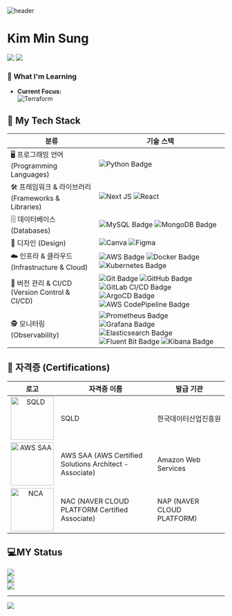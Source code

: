 ![header](https://capsule-render.vercel.app/api?type=waving&color=timeAuto&height=300&section=header&text=minsung219)

<h1>Kim Min Sung</h1>

<a href="https://anytime1.tistory.com/" target="_blank"><img src="https://img.shields.io/badge/Tistory-000000?style=flat-square&logo=tistory&logoColor=FFFFFF"/></a>
<img src="https://img.shields.io/badge/same0219@naver.com-03C75A?style=flat-square&logo=Naver&logoColor=FFFFFF"/>

### 🌱 **What I'm Learning**
- **Current Focus:**  
  ![Terraform](https://img.shields.io/badge/-Terraform-844FBA?logo=terraform&logoColor=white&style=flat)
  
  
<h2>💪 My Tech Stack</h2>

| **분류** | **기술 스택** |
| --- | --- |
| 🖥️ 프로그래밍 언어 (Programming Languages) | ![Python Badge](https://img.shields.io/badge/Python-3776AB?style=flat-square&logo=Python&logoColor=FFFFFF) |
| 🛠️ 프레임워크 & 라이브러리 (Frameworks & Libraries) | ![Next JS](https://img.shields.io/badge/Next-black?style=flat-square&logo=next.js&logoColor=white) ![React](https://img.shields.io/badge/react-%2320232a.svg?style=flat-square&logo=react&logoColor=%2361DAFB)
| 🗄️ 데이터베이스 (Databases) | ![MySQL Badge](https://img.shields.io/badge/MySQL-4479A1?style=flat-square&logo=MySQL&logoColor=FFFFFF) ![MongoDB Badge](https://img.shields.io/badge/MongoDB-47A248?style=flat-square&logo=MongoDB&logoColor=FFFFFF)
| 🎨 디자인 (Design) | ![Canva](https://img.shields.io/badge/Canva-%2300C4CC.svg?style=flat-square&logo=Canva&logoColor=white) ![Figma](https://img.shields.io/badge/figma-%23F24E1E.svg?style=flat-square&logo=figma&logoColor=white)
| ☁️ 인프라 & 클라우드 (Infrastructure & Cloud) | ![AWS Badge](https://img.shields.io/badge/Amazon_AWS-232F3E?style=flat-square&logo=Amazon-AWS&logoColor=FFFFFF) ![Docker Badge](https://img.shields.io/badge/Docker-2496ED?style=flat-square&logo=Docker&logoColor=FFFFFF) ![Kubernetes Badge](https://img.shields.io/badge/Kubernetes-326CE5?style=flat-square&logo=Kubernetes&logoColor=FFFFFF) |
| 🔄 버전 관리 & CI/CD (Version Control & CI/CD) | ![Git Badge](https://img.shields.io/badge/Git-F05032?style=flat-square&logo=Git&logoColor=FFFFFF) ![GitHub Badge](https://img.shields.io/badge/GitHub-181717?style=flat-square&logo=GitHub&logoColor=FFFFFF) ![GitLab CI/CD Badge](https://img.shields.io/badge/GitLab_CI%2FCD-FC6D26?style=flat-square&logo=GitLab&logoColor=FFFFFF) ![ArgoCD Badge](https://img.shields.io/badge/ArgoCD-EB5A46?style=flat-square&logo=Argo&logoColor=FFFFFF) ![AWS CodePipeline Badge](https://img.shields.io/badge/AWS_CodePipeline-232F3E?style=flat-square&logo=Amazon-AWS&logoColor=FFFFFF)|
| 🕵️ 모니터링 (Observability) | ![Prometheus Badge](https://img.shields.io/badge/Prometheus-E6522C?style=flat-square&logo=Prometheus&logoColor=FFFFFF) ![Grafana Badge](https://img.shields.io/badge/Grafana-F46800?style=flat-square&logo=Grafana&logoColor=FFFFFF) ![Elasticsearch Badge](https://img.shields.io/badge/Elasticsearch-005571?style=flat-square&logo=Elasticsearch&logoColor=FFFFFF) ![Fluent Bit Badge](https://img.shields.io/badge/Fluent--Bit-0E83C8?style=flat-square&logo=Fluent-Bit&logoColor=FFFFFF) ![Kibana Badge](https://img.shields.io/badge/Kibana-005571?style=flat-square&logo=Kibana&logoColor=FFFFFF) |

<h2>🏅 자격증 (Certifications)</h2>

| **로고** | **자격증 이름** | **발급 기관** |
| --- | --- | --- |
| <div style="text-align: center;"><img src="https://github.com/user-attachments/assets/6f8a6845-4a1d-40f1-80cd-594f1e37c479" alt="SQLD" width="100"/></div> | SQLD | 한국데이터산업진흥원 |
| <div style="text-align: center; vertical-align: middle;"><img src="https://github.com/user-attachments/assets/adbdaee3-a25f-4841-b9e5-1e0b9bb78f7d" alt="AWS SAA" width="100"/></div> | AWS SAA (AWS Certified Solutions Architect - Associate) | Amazon Web Services |
| <div style="text-align: center;"><img src="https://github.com/user-attachments/assets/afa51e67-93ec-422c-bd44-8b00aae8b4db" alt="NCA" width="100"/></div> | NAC (NAVER CLOUD PLATFORM Certified Associate) | NAP (NAVER CLOUD PLATFORM) |

<h2>💻MY Status</h2>

![](https://github-readme-stats.vercel.app/api?username=minsung219&theme=shadow_green&hide_border=true&include_all_commits=false&count_private=false)<br/>
![](https://github-readme-streak-stats.herokuapp.com/?user=minsung219&theme=shadow_green&hide_border=true)<br/>
![](https://github-readme-stats.vercel.app/api/top-langs/?username=minsung219&theme=shadow_green&hide_border=true&include_all_commits=false&count_private=false&layout=compact)
<!--

Here are some ideas to get you started:

- 🔭 I’m currently working on ...
- 🌱 I’m currently learning ...
- 👯 I’m looking to collaborate on ...
- 🤔 I’m looking for help with ...
- 💬 Ask me about ...
- 📫 How to reach me: ...
- 😄 Pronouns: ...
- ⚡ Fun fact: ...
-->
---
[![](https://visitcount.itsvg.in/api?id=minsung219&icon=4&color=3)](https://visitcount.itsvg.in)
